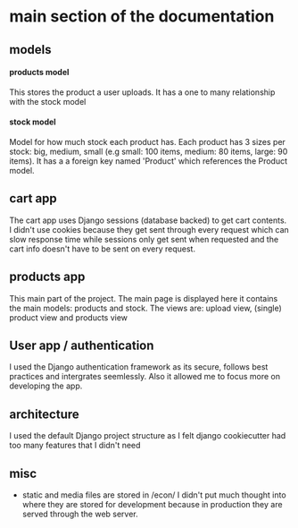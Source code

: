 # main section of the documentation


## models

#### products model

This stores the product a user uploads. It has a one to many relationship with the stock model

#### stock model

Model for how much stock each product has. Each product has 3 sizes per stock: big, medium, small (e.g small: 100 items, medium: 80 items, large: 90 items). It has a a foreign key named 'Product' which references the Product model.


## cart app

The cart app uses Django sessions (database backed) to get cart contents. I didn't use cookies because they get sent through every request which can slow response time while sessions only get sent when requested and the cart info doesn't have to be sent on every request.

## products app

This main part of the project. The main page is displayed here it contains the main models: products and stock. The views are: upload view, (single) product view and products view   

## User app / authentication

I used the Django authentication framework as its secure, follows best practices and intergrates seemlessly. Also it allowed me to focus more on developing the app. 

## architecture

I used the default Django project structure as I felt django cookiecutter had too many features that I didn't need 

## misc

- static and media files are stored in /econ/ I didn't put much thought into where they are stored for development because in production they are served through the web server.
